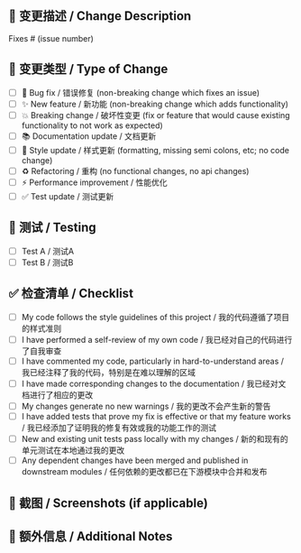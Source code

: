 ## 📝 变更描述 / Change Description
<!-- Please include a summary of the change and which issue is fixed -->
<!-- 请包含变更摘要以及修复的问题 -->

Fixes # (issue number)

## 🔄 变更类型 / Type of Change
<!-- Please delete options that are not relevant -->
<!-- 请删除不相关的选项 -->

- [ ] 🐛 Bug fix / 错误修复 (non-breaking change which fixes an issue)
- [ ] ✨ New feature / 新功能 (non-breaking change which adds functionality)
- [ ] 💥 Breaking change / 破坏性变更 (fix or feature that would cause existing functionality to not work as expected)
- [ ] 📚 Documentation update / 文档更新
- [ ] 🎨 Style update / 样式更新 (formatting, missing semi colons, etc; no code change)
- [ ] ♻️ Refactoring / 重构 (no functional changes, no api changes)
- [ ] ⚡ Performance improvement / 性能优化
- [ ] ✅ Test update / 测试更新

## 🧪 测试 / Testing
<!-- Please describe the tests that you ran to verify your changes -->
<!-- 请描述你运行的测试来验证你的更改 -->

- [ ] Test A / 测试A
- [ ] Test B / 测试B

## ✅ 检查清单 / Checklist
<!-- Please check all that apply -->
<!-- 请检查所有适用项 -->

- [ ] My code follows the style guidelines of this project / 我的代码遵循了项目的样式准则
- [ ] I have performed a self-review of my own code / 我已经对自己的代码进行了自我审查
- [ ] I have commented my code, particularly in hard-to-understand areas / 我已经注释了我的代码，特别是在难以理解的区域
- [ ] I have made corresponding changes to the documentation / 我已经对文档进行了相应的更改
- [ ] My changes generate no new warnings / 我的更改不会产生新的警告
- [ ] I have added tests that prove my fix is effective or that my feature works / 我已经添加了证明我的修复有效或我的功能工作的测试
- [ ] New and existing unit tests pass locally with my changes / 新的和现有的单元测试在本地通过我的更改
- [ ] Any dependent changes have been merged and published in downstream modules / 任何依赖的更改都已在下游模块中合并和发布

## 📸 截图 / Screenshots (if applicable)
<!-- Add screenshots to help explain your changes -->
<!-- 添加截图来帮助解释你的更改 -->

## 📝 额外信息 / Additional Notes
<!-- Add any other context about the pull request here -->
<!-- 在此添加关于拉取请求的任何其他背景信息 -->
